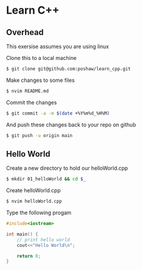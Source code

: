 # Learn C++

## Overhead

This exersise assumes you are using linux

Clone this to a local machine
``` bash
$ git clone git@github.com:poshaw/learn_cpp.git
```

Make changes to some files
``` bash
$ nvim README.md
```

Commit the changes
``` bash
$ git commit -a -m $(date +%Y%m%d_%H%M)
```

And push these changes back to your repo on github
``` bash
$ git push -u origin main
```

## Hello World

Create a new directory to hold our helloWorld.cpp
``` bash
$ mkdir 01_helloWorld && cd $_
```

Create helloWorld.cpp
``` bash
$ nvim helloWorld.cpp
```

Type the following progam
``` cpp
#include<iostream>

int main() {
    // print hello world
    cout<<"Hello World\n";

    return 0;
}
```
